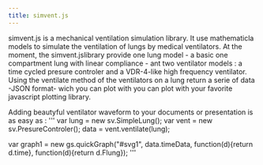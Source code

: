 ```yaml
---
title: simvent.js
---
```

simvent.js is a mechanical ventilation simulation library. 
It use mathematicla models to simulate the ventilation of lungs by medical ventilators. 
At the moment, the simvent.jslibrary provide one lung model - a basic one compartment lung with linear compliance - ant two ventilator models : a time cycled presure controler and a VDR-4-like high frequency ventilator. Using the ventilate method of the ventilators on a lung return a serie of data -JSON format- wich you can plot with you can plot with your favorite javascript plotting library. 

Adding beautyful ventilator waveform to your documents or presentation is as easy as :
'''
var lung = new sv.SimpleLung();
var vent = new sv.PresureControler();
data = vent.ventilate(lung);

var graph1 = new gs.quickGraph("#svg1", data.timeData, function(d){return d.time}, function(d){return d.Flung});
'''
<svg class="graphcurve" id="svg1"></svg>
<script src="https://raw.githubusercontent.com/ProgRT/VDR.js/master/simvent.js"></script>
<script src="https://cdnjs.cloudflare.com/ajax/libs/d3/3.5.6/d3.min.js" charset="utf-8"></script>
<script src="https://raw.githubusercontent.com/ProgRT/graphsimple.js/master/graphsimple.js"></script>
<script>
var lung = new sv.SimpleLung();
var vent = new sv.PresureControler();
data = vent.ventilate(lung);

var graph1 = new gs.quickGraph("#svg1", data.timeData, function(d){return d.time}, function(d){return d.Flung});
</script>
